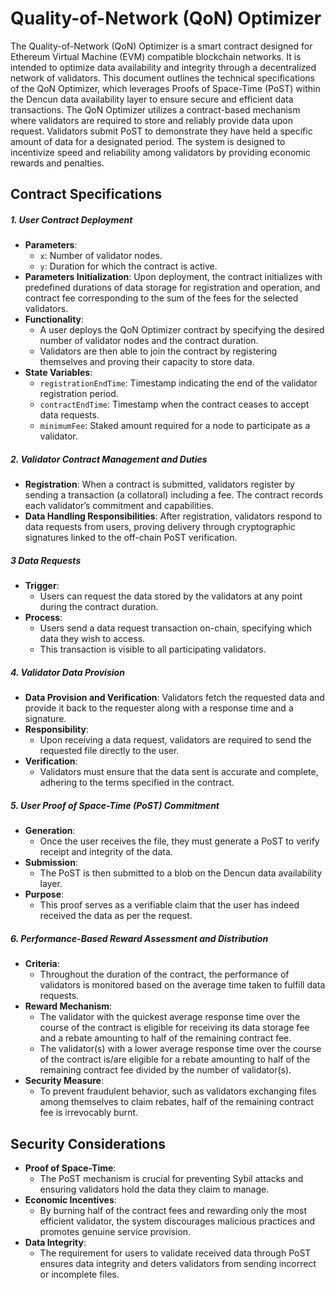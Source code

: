 # Quality-of-Network (QoN) Optimizer

The Quality-of-Network (QoN) Optimizer is a smart contract designed for Ethereum Virtual Machine (EVM) compatible blockchain networks. It is intended to optimize data availability and integrity through a decentralized network of validators. This document outlines the technical specifications of the QoN Optimizer, which leverages Proofs of Space-Time (PoST) within the Dencun data availability layer to ensure secure and efficient data transactions. The QoN Optimizer utilizes a contract-based mechanism where validators are required to store and reliably provide data upon request. Validators submit PoST to demonstrate they have held a specific amount of data for a designated period. The system is designed to incentivize speed and reliability among validators by providing economic rewards and penalties.

## Contract Specifications

##### 1. User Contract Deployment

- **Parameters**:
  - `x`: Number of validator nodes.
  - `y`: Duration for which the contract is active.
- **Parameters Initialization**: Upon deployment, the contract initializes with predefined durations of data storage for registration and operation, and contract fee corresponding to the sum of the fees for the selected validators.
- **Functionality**:
  - A user deploys the QoN Optimizer contract by specifying the desired number of validator nodes and the contract duration.
  - Validators are then able to join the contract by registering themselves and proving their capacity to store data.
- **State Variables**:
  - `registrationEndTime`: Timestamp indicating the end of the validator registration period.
  - `contractEndTime`: Timestamp when the contract ceases to accept data requests.
  - `minimumFee`: Staked amount required for a node to participate as a validator.

##### 2. Validator Contract Management and Duties
- **Registration**: When a contract is submitted, validators register by sending a transaction (a collatoral) including a fee. The contract records each validator’s commitment and capabilities.
- **Data Handling Responsibilities**: After registration, validators respond to data requests from users, proving delivery through cryptographic signatures linked to the off-chain PoST verification.

##### 3 Data Requests
- **Trigger**:
  - Users can request the data stored by the validators at any point during the contract duration.
- **Process**:
  - Users send a data request transaction on-chain, specifying which data they wish to access.
  - This transaction is visible to all participating validators.

##### 4. Validator Data Provision
- **Data Provision and Verification**: Validators fetch the requested data and provide it back to the requester along with a response time and a signature.
- **Responsibility**:
  - Upon receiving a data request, validators are required to send the requested file directly to the user.
- **Verification**:
  - Validators must ensure that the data sent is accurate and complete, adhering to the terms specified in the contract.

##### 5. User Proof of Space-Time (PoST) Commitment
- **Generation**:
  - Once the user receives the file, they must generate a PoST to verify receipt and integrity of the data.
- **Submission**:
  - The PoST is then submitted to a blob on the Dencun data availability layer.
- **Purpose**:
  - This proof serves as a verifiable claim that the user has indeed received the data as per the request.

##### 6. Performance-Based Reward Assessment and Distribution 
- **Criteria**:
  - Throughout the duration of the contract, the performance of validators is monitored based on the average time taken to fulfill data requests.
- **Reward Mechanism**:
  - The validator with the quickest average response time over the course of the contract is eligible for receiving its data storage fee and a rebate amounting to half of the remaining contract fee.
  - The validator(s) with a lower average response time over the course of the contract is/are eligible for a rebate amounting to half of the remaining contract fee divided by the number of validator(s). 
- **Security Measure**:
  - To prevent fraudulent behavior, such as validators exchanging files among themselves to claim rebates, half of the remaining contract fee is irrevocably burnt.

## Security Considerations
- **Proof of Space-Time**:
  - The PoST mechanism is crucial for preventing Sybil attacks and ensuring validators hold the data they claim to manage.
- **Economic Incentives**:
  - By burning half of the contract fees and rewarding only the most efficient validator, the system discourages malicious practices and promotes genuine service provision.
- **Data Integrity**:
  - The requirement for users to validate received data through PoST ensures data integrity and deters validators from sending incorrect or incomplete files.

